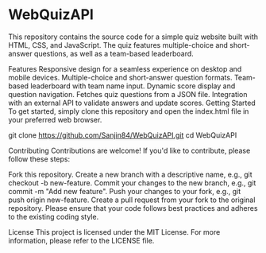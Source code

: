 # WebQuizAPI
This repository contains the source code for a simple quiz website built with HTML, CSS, and JavaScript. The quiz features multiple-choice and short-answer questions, as well as a team-based leaderboard.

Features
Responsive design for a seamless experience on desktop and mobile devices.
Multiple-choice and short-answer question formats.
Team-based leaderboard with team name input.
Dynamic score display and question navigation.
Fetches quiz questions from a JSON file.
Integration with an external API to validate answers and update scores.
Getting Started
To get started, simply clone this repository and open the index.html file in your preferred web browser.

git clone https://github.com/Sanjin84/WebQuizAPI.git
cd WebQuizAPI

Contributing
Contributions are welcome! If you'd like to contribute, please follow these steps:

Fork this repository.
Create a new branch with a descriptive name, e.g., git checkout -b new-feature.
Commit your changes to the new branch, e.g., git commit -m "Add new feature".
Push your changes to your fork, e.g., git push origin new-feature.
Create a pull request from your fork to the original repository.
Please ensure that your code follows best practices and adheres to the existing coding style.

License
This project is licensed under the MIT License. For more information, please refer to the LICENSE file.
